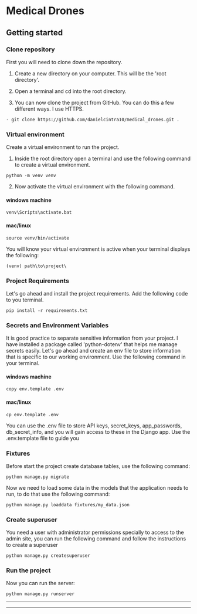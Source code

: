 # Medical Drones

## Getting started

### Clone repository
First you will need to clone down the repository.

1) Create a new directory on your computer. This will be the 'root directory'.

2) Open a terminal and cd into the root directory.

3) You can now clone the project from GitHub. You can do this a few different ways.
I use HTTPS.
```
- git clone https://github.com/danielcintra10/medical_drones.git .
```
### Virtual environment
Create a virtual environment to run the project.
1) Inside the root directory open a terminal and use the following command 
to create a virtual environment.

```
python -m venv venv
```
2) Now activate the virtual environment with the following command.
#### windows machine
```
venv\Scripts\activate.bat
```

#### mac/linux
```
source venv/bin/activate
```

You will know your virtual environment is active when your terminal displays the following:
```
(venv) path\to\project\
```

### Project Requirements 
Let's go ahead and install the project requirements. 
Add the following code to you terminal.
```
pip install -r requirements.txt
```

### Secrets and Environment Variables
It is good practice to separate sensitive information from your project. 
I have installed a package called 'python-dotenv' that helps me manage secrets easily. 
Let's go ahead and create an env file to store information that is specific to our working environment. 
Use the following command in your terminal.

#### windows machine
```
copy env.template .env
```
#### mac/linux
```
cp env.template .env
```
You can use the .env file to store API keys, secret_keys, app_passwords, db_secret_info,
and you will gain access to these in the Django app.
Use the .env.template file to guide you


### Fixtures 
Before start the project create database tables, use the following command:

~~~~
python manage.py migrate
~~~~

Now we need to load some data in the models that the application needs to run,
to do that use the following command:

~~~~
python manage.py loaddata fixtures/my_data.json
~~~~

### Create superuser
You need a user with administrator permissions specially to access to the admin site,
you can run the following command and follow the instructions to create a superuser

~~~~
python manage.py createsuperuser
~~~~

### Run the project
Now you can run the server:

~~~
python manage.py runserver
~~~

***
***


